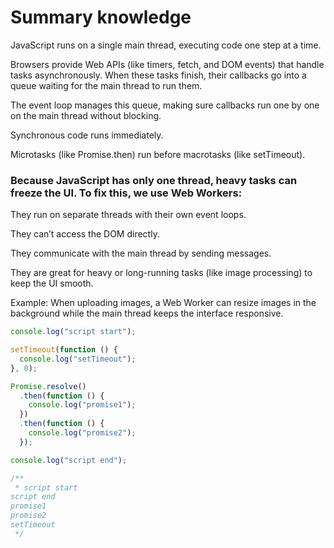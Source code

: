 # Summary knowledge

JavaScript runs on a single main thread, executing code one step at a time.

Browsers provide Web APIs (like timers, fetch, and DOM events) that handle tasks asynchronously. When these tasks finish, their callbacks go into a queue waiting for the main thread to run them.

The event loop manages this queue, making sure callbacks run one by one on the main thread without blocking.

Synchronous code runs immediately.

Microtasks (like Promise.then) run before macrotasks (like setTimeout).

### Because JavaScript has only one thread, heavy tasks can freeze the UI. To fix this, we use Web Workers:

They run on separate threads with their own event loops.

They can’t access the DOM directly.

They communicate with the main thread by sending messages.

They are great for heavy or long-running tasks (like image processing) to keep the UI smooth.

Example: When uploading images, a Web Worker can resize images in the background while the main thread keeps the interface responsive.

```js
console.log("script start");

setTimeout(function () {
  console.log("setTimeout");
}, 0);

Promise.resolve()
  .then(function () {
    console.log("promise1");
  })
  .then(function () {
    console.log("promise2");
  });

console.log("script end");

/**
 * script start
script end
promise1
promise2
setTimeout
 */
```
